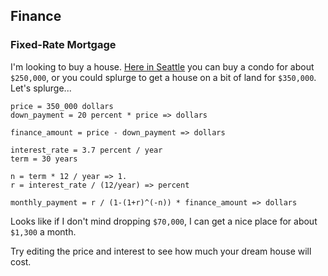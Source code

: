 ## Finance

### Fixed-Rate Mortgage

I'm looking to buy a house. [Here in Seattle][rea] you can buy
a condo for about `$250,000`, or you could splurge to get a house
on a bit of land for `$350,000`. Let's splurge...

    price = 350_000 dollars
    down_payment = 20 percent * price => dollars

    finance_amount = price - down_payment => dollars

    interest_rate = 3.7 percent / year
    term = 30 years

    n = term * 12 / year => 1.
    r = interest_rate / (12/year) => percent

    monthly_payment = r / (1-(1+r)^(-n)) * finance_amount => dollars

Looks like if I don't mind dropping `$70,000`, I can 
get a nice place for about `$1,300` a month.

Try editing the price and interest to see
how much your dream house will cost.

[rea]: http://seattle.craigslist.org/rea/

